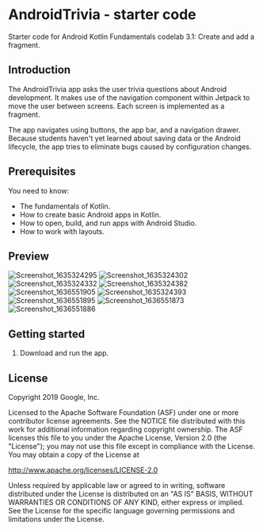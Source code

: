AndroidTrivia - starter code
============================

Starter code for Android Kotlin Fundamentals codelab 3.1: Create and add a
fragment.

Introduction
------------

The AndroidTrivia app asks the user trivia questions about Android development.
It makes use of the navigation component within Jetpack to move the user between
screens. Each screen is implemented as a fragment.

The app navigates using buttons, the app bar, and a navigation drawer. Because
students haven't yet learned about saving data or the Android lifecycle, the app
tries to eliminate bugs caused by configuration changes.

Prerequisites
-------------

You need to know:
- The fundamentals of Kotlin.
- How to create basic Android apps in Kotlin.
- How to open, build, and run apps with Android Studio.
- How to work with layouts.

Preview
---------------

![Screenshot_1635324295](https://user-images.githubusercontent.com/89562897/139034040-d5734d0a-d5a9-4cbc-9ea1-44fcf7880194.png)
![Screenshot_1635324302](https://user-images.githubusercontent.com/89562897/139034046-689f530c-c72d-4497-b524-dee3b97237a3.png)
![Screenshot_1635324332](https://user-images.githubusercontent.com/89562897/139034055-583974a1-b292-4caf-9315-712f8a4de935.png)
![Screenshot_1635324382](https://user-images.githubusercontent.com/89562897/139034068-d05c3493-4210-4cda-9cba-11c34904614e.png)
![Screenshot_1636551905](https://user-images.githubusercontent.com/89562897/141133453-ad4661e0-d65d-4d61-a096-3f7bf605c4e0.png)
![Screenshot_1635324393](https://user-images.githubusercontent.com/89562897/139034077-7c4fbb39-918e-4368-962a-48221368bef7.png)
![Screenshot_1636551895](https://user-images.githubusercontent.com/89562897/141133496-2967b42b-fa06-4310-9989-22a53fdbc1c5.png)
![Screenshot_1636551873](https://user-images.githubusercontent.com/89562897/141133573-c1d4140d-4c35-47f0-a92b-6bfd7c31d245.png)
![Screenshot_1636551886](https://user-images.githubusercontent.com/89562897/141133581-7a3d4a3c-ebc5-4ba8-a98c-3dc0b6bd6110.png)




Getting started
---------------

1. Download and run the app.

License
-------

Copyright 2019 Google, Inc.

Licensed to the Apache Software Foundation (ASF) under one or more contributor
license agreements.  See the NOTICE file distributed with this work for
additional information regarding copyright ownership.  The ASF licenses this
file to you under the Apache License, Version 2.0 (the "License"); you may not
use this file except in compliance with the License.  You may obtain a copy of
the License at

  http://www.apache.org/licenses/LICENSE-2.0

Unless required by applicable law or agreed to in writing, software
distributed under the License is distributed on an "AS IS" BASIS, WITHOUT
WARRANTIES OR CONDITIONS OF ANY KIND, either express or implied.  See the
License for the specific language governing permissions and limitations under
the License.
